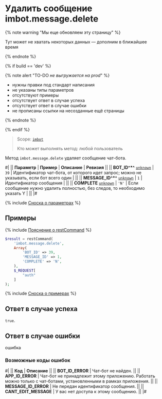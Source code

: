 # Удалить сообщение imbot.message.delete

{% note warning "Мы еще обновляем эту страницу" %}

Тут может не хватать некоторых данных — дополним в ближайшее время

{% endnote %}

{% if build == 'dev' %}

{% note alert "TO-DO _не выгружается на prod_" %}

- нужны правки под стандарт написания
- не указаны типы параметров
- отсутствуют примеры
- отсутствует ответ в случае успеха
- отсутствует ответ в случае ошибки
- не прописаны ссылки на несозданные ещё страницы

{% endnote %}

{% endif %}

> Scope: [`imbot`](../../scopes/permissions.md)
>
> Кто может выполнять метод: любой пользователь

Метод `imbot.message.delete` удаляет сообщение чат-бота.

#|
|| **Параметр** | **Пример** | **Описание** | **Ревизия** ||
|| **BOT_ID^*^**
[`unknown`](../../data-types.md) | `39` | Идентификатор чат-бота, от которого идет запрос; можно не указывать, если бот всего один | ||
|| **MESSAGE_ID^*^**
[`unknown`](../../data-types.md) | `1` | Идентификатор сообщения | ||
|| **COMPLETE**
[`unknown`](../../data-types.md) | `'N'` | Если сообщение нужно удалить полностью, без следов, то необходимо указать Y | ||
|#

{% include [Сноска о параметрах](../../../_includes/required.md) %}

## Примеры

{% include [Пояснение о restCommand](../_includes/rest-command.md) %}

```php
$result = restCommand(
    'imbot.message.delete',
    Array(
        'BOT_ID' => 39,
        'MESSAGE_ID' => 1,
        'COMPLETE' => 'N',
    ),
    $_REQUEST[
        "auth"
    ]
);
```

{% include [Сноска о примерах](../../../_includes/examples.md) %}

## Ответ в случае успеха

`true`.

## Ответ в случае ошибки

ошибка

### Возможные коды ошибок

#|
|| **Код** | **Описание** ||
|| **BOT_ID_ERROR** | Чат-бот не найден. ||
|| **APP_ID_ERROR** | Чат-бот не принадлежит этому приложению. Работать можно только с чат-ботами, установленными в рамках приложения. ||
|| **MESSAGE_ID_ERROR** | Не передан идентификатор сообщения. ||
|| **CANT_EDIT_MESSAGE** | У вас нет доступа к этому сообщению. ||
|#
